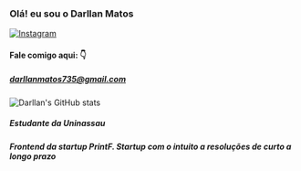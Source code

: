 ### Olá! eu sou o Darllan Matos
[ ![Instagram](https://img.shields.io/badge/Instagram-E4405F?style=for-the-badge&logo=instagram&logoColor=white)](https://www.instagram.com/07_darllanm/)
#### Fale comigo aqui: 👇
##### darllanmatos735@gmail.com
 ![Darllan's GitHub stats](https://github-readme-stats.vercel.app/api?username=Darllan&show_icons=true&theme=transparent)
##### Estudante da Uninassau 
##### Frontend da startup PrintF. Startup com o intuito a resoluções de curto a longo prazo

